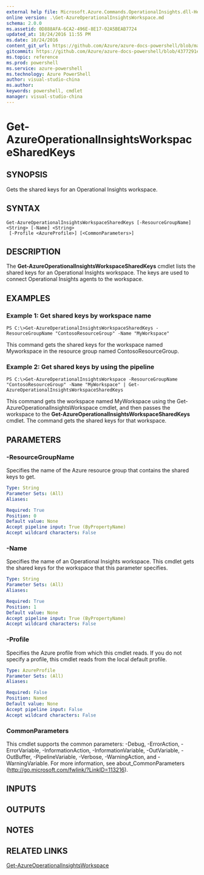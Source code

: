 ```yaml
---
external help file: Microsoft.Azure.Commands.OperationalInsights.dll-Help.xml
online version: .\Get-AzureOperationalInsightsWorkspace.md
schema: 2.0.0
ms.assetid: 0D888AFA-6CA2-496E-8E17-02A5BEAB7724
updated_at: 10/24/2016 11:55 PM
ms.date: 10/24/2016
content_git_url: https://github.com/Azure/azure-docs-powershell/blob/master/azureps-cmdlets-docs/ResourceManager/AzureRM.OperationalInsights/v0.9.8/Get-AzureOperationalInsightsWorkspaceSharedKeys.md
gitcommit: https://github.com/Azure/azure-docs-powershell/blob/4377291ee360e58e2c1c5d644155daf6a0279055/azureps-cmdlets-docs/ResourceManager/AzureRM.OperationalInsights/v0.9.8/Get-AzureOperationalInsightsWorkspaceSharedKeys.md
ms.topic: reference
ms.prod: powershell
ms.service: azure-powershell
ms.technology: Azure PowerShell
author: visual-studio-china
ms.author: 
keywords: powershell, cmdlet
manager: visual-studio-china
---
```


# Get-AzureOperationalInsightsWorkspaceSharedKeys

## SYNOPSIS
Gets the shared keys for an Operational Insights workspace.

## SYNTAX

```
Get-AzureOperationalInsightsWorkspaceSharedKeys [-ResourceGroupName] <String> [-Name] <String>
 [-Profile <AzureProfile>] [<CommonParameters>]
```

## DESCRIPTION
The **Get-AzureOperationalInsightsWorkspaceSharedKeys** cmdlet lists the shared keys for an Operational Insights workspace.
The keys are used to connect Operational Insights agents to the workspace.

## EXAMPLES

### Example 1: Get shared keys by workspace name
```
PS C:\>Get-AzureOperationalInsightsWorkspaceSharedKeys -ResourceGroupName "ContosoResourceGroup" -Name "MyWorkspace"
```

This command gets the shared keys for the workspace named Myworkspace in the resource group named ContosoResourceGroup.

### Example 2: Get shared keys by using the pipeline
```
PS C:\>Get-AzureOperationalInsightsWorkspace -ResourceGroupName "ContosoResourceGroup" -Name "MyWorkspace" | Get-AzureOperationalInsightsWorkspaceSharedKeys
```

This command gets the workspace named MyWorkspace using the Get-AzureOperationalInsightsWorkspace cmdlet, and then passes the workspace to the **Get-AzureOperationalInsightsWorkspaceSharedKeys** cmdlet.
The command gets the shared keys for that workspace.

## PARAMETERS

### -ResourceGroupName
Specifies the name of the Azure resource group that contains the shared keys to get.

```yaml
Type: String
Parameter Sets: (All)
Aliases: 

Required: True
Position: 0
Default value: None
Accept pipeline input: True (ByPropertyName)
Accept wildcard characters: False
```

### -Name
Specifies the name of an Operational Insights workspace.
This cmdlet gets the shared keys for the workspace that this parameter specifies.

```yaml
Type: String
Parameter Sets: (All)
Aliases: 

Required: True
Position: 1
Default value: None
Accept pipeline input: True (ByPropertyName)
Accept wildcard characters: False
```

### -Profile
Specifies the Azure profile from which this cmdlet reads.
If you do not specify a profile, this cmdlet reads from the local default profile.

```yaml
Type: AzureProfile
Parameter Sets: (All)
Aliases: 

Required: False
Position: Named
Default value: None
Accept pipeline input: False
Accept wildcard characters: False
```

### CommonParameters
This cmdlet supports the common parameters: -Debug, -ErrorAction, -ErrorVariable, -InformationAction, -InformationVariable, -OutVariable, -OutBuffer, -PipelineVariable, -Verbose, -WarningAction, and -WarningVariable. For more information, see about_CommonParameters (http://go.microsoft.com/fwlink/?LinkID=113216).

## INPUTS

## OUTPUTS

## NOTES

## RELATED LINKS

[Get-AzureOperationalInsightsWorkspace](xref:ResourceManager/AzureRM.OperationalInsights/v0.9.8/Get-AzureOperationalInsightsWorkspace.md)


